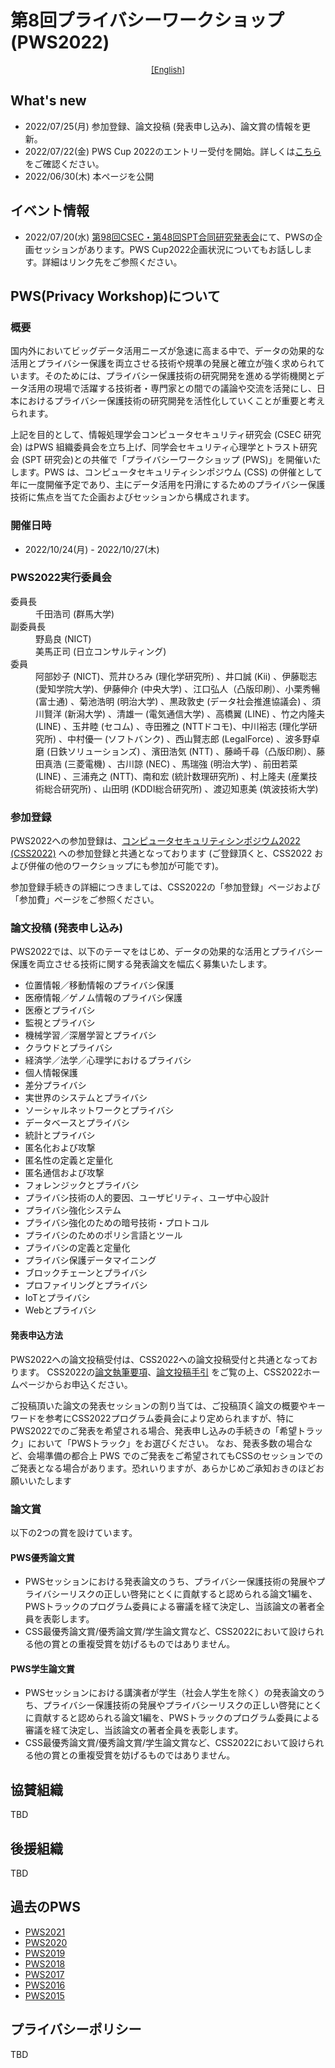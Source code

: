 # 第8回プライバシーワークショップ (PWS2022)

<div style="text-align: center;">
 <font size="2">
  <a href="./index_e.html">[English]</a>
 </font>
</div>

## What's new
- 2022/07/25(月) 参加登録、論文投稿 (発表申し込み)、論文賞の情報を更新。
- 2022/07/22(金) PWS Cup 2022のエントリー受付を開始。詳しくは[こちら](./cup22.html)をご確認ください。
- 2022/06/30(木) 本ページを公開

## イベント情報
- 2022/07/20(水) [第98回CSEC・第48回SPT合同研究発表会](https://www.ipsj.or.jp/kenkyukai/event/csec98spt48.html)にて、PWSの企画セッションがあります。PWS Cup2022企画状況についてもお話しします。詳細はリンク先をご参照ください。

## PWS(Privacy Workshop)について
### 概要

国内外においてビッグデータ活用ニーズが急速に高まる中で、データの効果的な活用とプライバシー保護を両立させる技術や規準の発展と確立が強く求められています。そのためには、プライバシー保護技術の研究開発を進める学術機関とデータ活用の現場で活躍する技術者・専門家との間での議論や交流を活発にし、日本におけるプライバシー保護技術の研究開発を活性化していくことが重要と考えられます。

上記を目的として、情報処理学会コンピュータセキュリティ研究会 (CSEC 研究会) はPWS 組織委員会を立ち上げ、同学会セキュリティ心理学とトラスト研究会 (SPT 研究会)との共催で「プライバシーワークショップ (PWS)」を開催いたします。PWS は、コンピュータセキュリティシンポジウム (CSS) の併催として年に一度開催予定であり、主にデータ活用を円滑にするためのプライバシー保護技術に焦点を当てた企画およびセッションから構成されます。

### 開催日時
- 2022/10/24(月) - 2022/10/27(木)


<h3>PWS2022実行委員会 </h3>
<dl>
 <dt>委員長</dt>
  <dd>千田浩司 (群馬大学)</dd>
 <dt>副委員長</dt>
  <dd>野島良 (NICT)</dd>
  <dd>美馬正司 (日立コンサルティング) </dd>
 <dt>委員</dt>
  <dd>阿部妙子 (NICT)、荒井ひろみ (理化学研究所) 、井口誠 (Kii) 、伊藤聡志 (愛知学院大学)、伊藤伸介 (中央大学) 、江口弘人（凸版印刷）、小栗秀暢 (富士通) 、菊池浩明 (明治大学) 、黒政敦史 (データ社会推進協議会) 、須川賢洋 (新潟大学) 、清雄一 (電気通信大学) 、高橋翼 (LINE) 、竹之内隆夫 (LINE) 、玉井睦 (セコム) 、寺田雅之 (NTTドコモ)、中川裕志 (理化学研究所) 、中村優一 (ソフトバンク) 、西山賢志郎 (LegalForce) 、波多野卓磨 (日鉄ソリューションズ) 、濱田浩気 (NTT) 、藤崎千尋（凸版印刷）、藤田真浩 (三菱電機) 、古川諒 (NEC) 、馬瑞強 (明治大学) 、前田若菜 (LINE) 、三浦尭之 (NTT)、南和宏 (統計数理研究所) 、村上隆夫 (産業技術総合研究所) 、山田明 (KDDI総合研究所) 、渡辺知恵美 (筑波技術大学) </dd>
</dl>

### 参加登録
PWS2022への参加登録は、[コンピュータセキュリティシンポジウム2022 (CSS2022)](https://www.iwsec.org/css/2022/) への参加登録と共通となっております (ご登録頂くと、CSS2022 および併催の他のワークショップにも参加が可能です)。

参加登録手続きの詳細につきましては、CSS2022の「参加登録」ページおよび 「参加費」ページをご参照ください。

### 論文投稿 (発表申し込み)
PWS2022では、以下のテーマをはじめ、データの効果的な活用とプライバシー保護を両立させる技術に関する発表論文を幅広く募集いたします。

- 位置情報／移動情報のプライバシ保護
- 医療情報／ゲノム情報のプライバシ保護
- 医療とプライバシ
- 監視とプライバシ
- 機械学習／深層学習とプライバシ
- クラウドとプライバシ
- 経済学／法学／心理学におけるプライバシ
- 個人情報保護
- 差分プライバシ
- 実世界のシステムとプライバシ
- ソーシャルネットワークとプライバシ
- データベースとプライバシ
- 統計とプライバシ
- 匿名化および攻撃
- 匿名性の定義と定量化
- 匿名通信および攻撃
- フォレンジックとプライバシ
- プライバシ技術の人的要因、ユーザビリティ、ユーザ中心設計
- プライバシ強化システム
- プライバシ強化のための暗号技術・プロトコル
- プライバシのためのポリシ言語とツール
- プライバシの定義と定量化
- プライバシ保護データマイニング
- ブロックチェーンとプライバシ
- プロファイリングとプライバシ
- IoTとプライバシ
- Webとプライバシ

#### 発表申込方法
PWS2022への論文投稿受付は、CSS2022への論文投稿受付と共通となっております。
CSS2022の[論文執筆要項](https://www.iwsec.org/css/2022/writing.html)、[論文投稿手引](https://www.iwsec.org/css/2022/submission.html) をご覧の上、CSS2022ホームページからお申込ください。

ご投稿頂いた論文の発表セッションの割り当ては、ご投稿頂く論文の概要やキーワードを参考にCSS2022プログラム委員会により定められますが、特にPWS2022でのご発表を希望される場合、発表申し込みの手続きの「希望トラック」において「PWSトラック」をお選びください。 なお、発表多数の場合など、会場準備の都合上 PWS でのご発表をご希望されてもCSSのセッションでのご発表となる場合があります。恐れいりますが、あらかじめご承知おきのほどお願いいたします

### 論文賞
以下の2つの賞を設けています。

#### PWS優秀論文賞
- PWSセッションにおける発表論文のうち、プライバシー保護技術の発展やプライバシーリスクの正しい啓発にとくに貢献すると認められる論文1編を、PWSトラックのプログラム委員による審議を経て決定し、当該論文の著者全員を表彰します。
- CSS最優秀論文賞/優秀論文賞/学生論文賞など、CSS2022において設けられる他の賞との重複受賞を妨げるものではありません。

#### PWS学生論文賞
- PWSセッションにおける講演者が学生（社会人学生を除く）の発表論文のうち、プライバシー保護技術の発展やプライバシーリスクの正しい啓発にとくに貢献すると認められる論文1編を、PWSトラックのプログラム委員による審議を経て決定し、当該論文の著者全員を表彰します。
- CSS最優秀論文賞/優秀論文賞/学生論文賞など、CSS2022において設けられる他の賞との重複受賞を妨げるものではありません。

## 協賛組織
TBD

## 後援組織
TBD


## 過去のPWS
- [PWS2021](https://www.iwsec.org/pws/2021/)
- [PWS2020](https://www.iwsec.org/pws/2020/)
- [PWS2019](https://www.iwsec.org/pws/2019/)
- [PWS2018](https://www.iwsec.org/pws/2018/)
- [PWS2017](https://www.iwsec.org/pws/2017/)
- [PWS2016](https://www.iwsec.org/pws/2016/)
- [PWS2015](https://www.iwsec.org/pws/2015/)

## プライバシーポリシー

TBD

